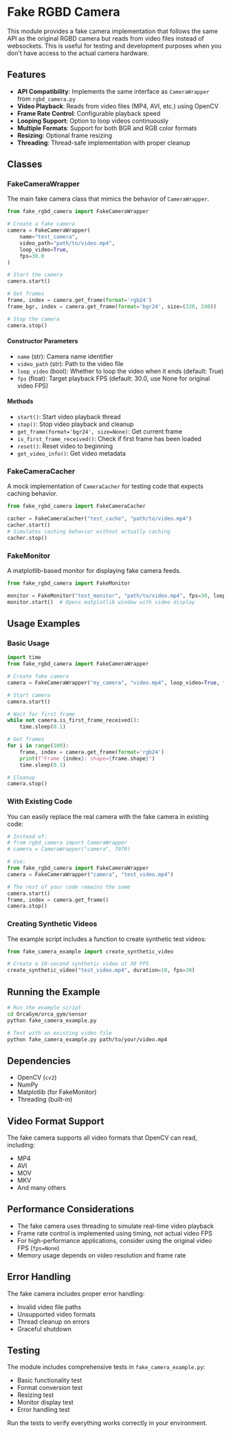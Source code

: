 # Fake RGBD Camera

This module provides a fake camera implementation that follows the same API as the original RGBD camera but reads from video files instead of websockets. This is useful for testing and development purposes when you don't have access to the actual camera hardware.

## Features

- **API Compatibility**: Implements the same interface as `CameraWrapper` from `rgbd_camera.py`
- **Video Playback**: Reads from video files (MP4, AVI, etc.) using OpenCV
- **Frame Rate Control**: Configurable playback speed
- **Looping Support**: Option to loop videos continuously
- **Multiple Formats**: Support for both BGR and RGB color formats
- **Resizing**: Optional frame resizing
- **Threading**: Thread-safe implementation with proper cleanup

## Classes

### FakeCameraWrapper

The main fake camera class that mimics the behavior of `CameraWrapper`.

```python
from fake_rgbd_camera import FakeCameraWrapper

# Create a fake camera
camera = FakeCameraWrapper(
    name="test_camera",
    video_path="path/to/video.mp4",
    loop_video=True,
    fps=30.0
)

# Start the camera
camera.start()

# Get frames
frame, index = camera.get_frame(format='rgb24')
frame_bgr, index = camera.get_frame(format='bgr24', size=(320, 240))

# Stop the camera
camera.stop()
```

#### Constructor Parameters

- `name` (str): Camera name identifier
- `video_path` (str): Path to the video file
- `loop_video` (bool): Whether to loop the video when it ends (default: True)
- `fps` (float): Target playback FPS (default: 30.0, use None for original video FPS)

#### Methods

- `start()`: Start video playback thread
- `stop()`: Stop video playback and cleanup
- `get_frame(format='bgr24', size=None)`: Get current frame
- `is_first_frame_received()`: Check if first frame has been loaded
- `reset()`: Reset video to beginning
- `get_video_info()`: Get video metadata

### FakeCameraCacher

A mock implementation of `CameraCacher` for testing code that expects caching behavior.

```python
from fake_rgbd_camera import FakeCameraCacher

cacher = FakeCameraCacher("test_cache", "path/to/video.mp4")
cacher.start()
# Simulates caching behavior without actually caching
cacher.stop()
```

### FakeMonitor

A matplotlib-based monitor for displaying fake camera feeds.

```python
from fake_rgbd_camera import FakeMonitor

monitor = FakeMonitor("test_monitor", "path/to/video.mp4", fps=30, loop_video=True)
monitor.start()  # Opens matplotlib window with video display
```

## Usage Examples

### Basic Usage

```python
import time
from fake_rgbd_camera import FakeCameraWrapper

# Create fake camera
camera = FakeCameraWrapper("my_camera", "video.mp4", loop_video=True, fps=30)

# Start camera
camera.start()

# Wait for first frame
while not camera.is_first_frame_received():
    time.sleep(0.1)

# Get frames
for i in range(100):
    frame, index = camera.get_frame(format='rgb24')
    print(f"Frame {index}: shape={frame.shape}")
    time.sleep(0.1)

# Cleanup
camera.stop()
```

### With Existing Code

You can easily replace the real camera with the fake camera in existing code:

```python
# Instead of:
# from rgbd_camera import CameraWrapper
# camera = CameraWrapper("camera", 7070)

# Use:
from fake_rgbd_camera import FakeCameraWrapper
camera = FakeCameraWrapper("camera", "test_video.mp4")

# The rest of your code remains the same
camera.start()
frame, index = camera.get_frame()
camera.stop()
```

### Creating Synthetic Videos

The example script includes a function to create synthetic test videos:

```python
from fake_camera_example import create_synthetic_video

# Create a 10-second synthetic video at 30 FPS
create_synthetic_video("test_video.mp4", duration=10, fps=30)
```

## Running the Example

```bash
# Run the example script
cd OrcaGym/orca_gym/sensor
python fake_camera_example.py

# Test with an existing video file
python fake_camera_example.py path/to/your/video.mp4
```

## Dependencies

- OpenCV (`cv2`)
- NumPy
- Matplotlib (for FakeMonitor)
- Threading (built-in)

## Video Format Support

The fake camera supports all video formats that OpenCV can read, including:
- MP4
- AVI
- MOV
- MKV
- And many others

## Performance Considerations

- The fake camera uses threading to simulate real-time video playback
- Frame rate control is implemented using timing, not actual video FPS
- For high-performance applications, consider using the original video FPS (`fps=None`)
- Memory usage depends on video resolution and frame rate

## Error Handling

The fake camera includes proper error handling:
- Invalid video file paths
- Unsupported video formats
- Thread cleanup on errors
- Graceful shutdown

## Testing

The module includes comprehensive tests in `fake_camera_example.py`:
- Basic functionality test
- Format conversion test
- Resizing test
- Monitor display test
- Error handling test

Run the tests to verify everything works correctly in your environment. 